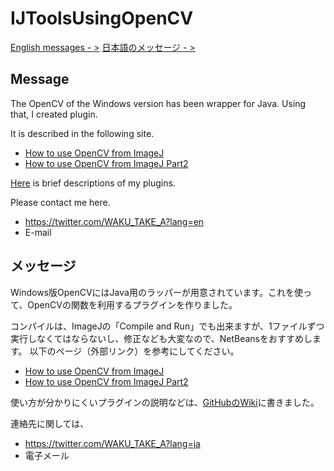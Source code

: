 # IJToolsUsingOpenCV
[English messages - >](#Message)
[日本語のメッセージ - >](#メッセージ)

## Message

The OpenCV of the Windows version has been wrapper for Java. Using that, I created plugin.

It is described in the following site.

* [How to use OpenCV from ImageJ](https://github.com/WAKU-TAKE-A/IJToolsUsingOpenCV/wiki/HowToCmpile01)
* [How to use OpenCV from ImageJ Part2](https://github.com/WAKU-TAKE-A/IJToolsUsingOpenCV/wiki/HowToCmpile02)

[Here](https://github.com/WAKU-TAKE-A/IJToolsUsingOpenCV/wiki) is brief descriptions of my plugins.

Please contact me here.
* https://twitter.com/WAKU_TAKE_A?lang=en
* E-mail

## メッセージ

Windows版OpenCVにはJava用のラッパーが用意されています。これを使って、OpenCVの関数を利用するプラグインを作りました。

コンパイルは、ImageJの「Compile and Run」でも出来ますが、1ファイルずつ実行しなくてはならないし、修正なども大変なので、NetBeansをおすすめします。
以下のページ（外部リンク）を参考にしてください。

* [How to use OpenCV from ImageJ](http://www.ne.jp/asahi/umi/noboru/#How_to_use_OpenCV_from_ImageJ)
* [How to use OpenCV from ImageJ Part2](http://www.ne.jp/asahi/umi/noboru/#How_to_use_OpenCV_from_ImageJ_Part2)

使い方が分かりにくいプラグインの説明などは、[GitHubのWiki](https://github.com/WAKU-TAKE-A/IJToolsUsingOpenCV/wiki)に書きました。

連絡先に関しては、
* https://twitter.com/WAKU_TAKE_A?lang=ja
* 電子メール
